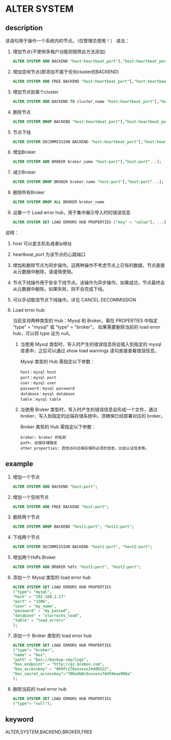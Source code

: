 # ALTER SYSTEM

## description

该语句用于操作一个系统内的节点。（仅管理员使用！）
语法：

1. 增加节点(不使用多租户功能则按照此方法添加)

    ```sql
    ALTER SYSTEM ADD BACKEND "host:heartbeat_port"[,"host:heartbeat_port"...];
    ```

2. 增加空闲节点(即添加不属于任何cluster的BACKEND)

    ```sql
    ALTER SYSTEM ADD FREE BACKEND "host:heartbeat_port"[,"host:heartbeat_port"...];
    ```

3. 增加节点到某个cluster

    ```sql
    ALTER SYSTEM ADD BACKEND TO cluster_name "host:heartbeat_port"[,"host:heartbeat_port"...];
    ```

4. 删除节点

    ```sql
    ALTER SYSTEM DROP BACKEND "host:heartbeat_port"[,"host:heartbeat_port"...];
    ```

5. 节点下线

    ```sql
    ALTER SYSTEM DECOMMISSION BACKEND "host:heartbeat_port"[,"host:heartbeat_port"...];
    ```

6. 增加Broker

    ```sql
    ALTER SYSTEM ADD BROKER broker_name "host:port"[,"host:port"...];
    ```

7. 减少Broker

    ```sql
    ALTER SYSTEM DROP BROKER broker_name "host:port"[,"host:port"...];
    ```

8. 删除所有Broker

    ```sql
    ALTER SYSTEM DROP ALL BROKER broker_name
    ```

9. 设置一个 Load error hub，用于集中展示导入时的错误信息

    ```sql
    ALTER SYSTEM SET LOAD ERRORS HUB PROPERTIES ("key" = "value"[, ...]);
    ```

说明：

1. host 可以是主机名或者ip地址
2. heartbeat_port 为该节点的心跳端口
3. 增加和删除节点为同步操作。这两种操作不考虑节点上已有的数据，节点直接从元数据中删除，请谨慎使用。
4. 节点下线操作用于安全下线节点。该操作为异步操作。如果成功，节点最终会从元数据中删除。如果失败，则不会完成下线。
5. 可以手动取消节点下线操作。详见 CANCEL DECOMMISSION
6. Load error hub:

    当前支持两种类型的 Hub：Mysql 和 Broker。需在 PROPERTIES 中指定 "type" = "mysql" 或 "type" = "broker"。
    如果需要删除当前的 load error hub，可以将 type 设为 null。

    1. 当使用 Mysql 类型时，导入时产生的错误信息将会插入到指定的 mysql 库表中，之后可以通过 show load warnings 语句直接查看错误信息。

        Mysql 类型的 Hub 需指定以下参数：

        ```plain text
        host：mysql host
        port：mysql port
        user：mysql user
        password：mysql password
        database：mysql database
        table：mysql table
        ```

    2. 当使用 Broker 类型时，导入时产生的错误信息会形成一个文件，通过 broker，写入到指定的远端存储系统中。须确保已经部署对应的 broker。

        Broker 类型的 Hub 需指定以下参数：

        ```plain text
        broker: broker 的名称
        path: 远端存储路径
        other properties: 其他访问远端存储所必须的信息，比如认证信息等。
        ```

## example

1. 增加一个节点

    ```sql
    ALTER SYSTEM ADD BACKEND "host:port";
    ```

2. 增加一个空闲节点

    ```sql
    ALTER SYSTEM ADD FREE BACKEND "host:port";
    ```

3. 删除两个节点

    ```sql
    ALTER SYSTEM DROP BACKEND "host1:port", "host2:port";
    ```

4. 下线两个节点

    ```sql
    ALTER SYSTEM DECOMMISSION BACKEND "host1:port", "host2:port";
    ```

5. 增加两个Hdfs Broker

    ```sql
    ALTER SYSTEM ADD BROKER hdfs "host1:port", "host2:port";
    ```

6. 添加一个 Mysql 类型的 load error hub

    ```sql
    ALTER SYSTEM SET LOAD ERRORS HUB PROPERTIES
    ("type"= "mysql",
    "host" = "192.168.1.17"
    "port" = "3306",
    "user" = "my_name",
    "password" = "my_passwd",
    "database" = "starrocks_load",
    "table" = "load_errors"
    );
    ```

7. 添加一个 Broker 类型的 load error hub

    ```sql
    ALTER SYSTEM SET LOAD ERRORS HUB PROPERTIES
    ("type"= "broker",
    "name" = "bos",
    "path" = "bos://backup-cmy/logs",
    "bos_endpoint" = "http://gz.bcebos.com",
    "bos_accesskey" = "069fc278xxxxxx24ddb522",
    "bos_secret_accesskey"="700adb0c6xxxxxx74d59eaa980a"
    );
    ```

8. 删除当前的 load error hub

    ```sql
    ALTER SYSTEM SET LOAD ERRORS HUB PROPERTIES
    ("type"= "null");
    ```

## keyword

ALTER,SYSTEM,BACKEND,BROKER,FREE
